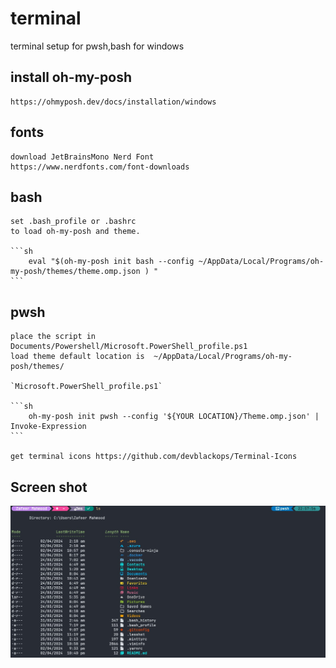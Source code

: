 # terminal

terminal setup for pwsh,bash for windows

## install oh-my-posh

    https://ohmyposh.dev/docs/installation/windows

## fonts

    download JetBrainsMono Nerd Font 
    https://www.nerdfonts.com/font-downloads

## bash

    set .bash_profile or .bashrc
    to load oh-my-posh and theme.

    ```sh
        eval "$(oh-my-posh init bash --config ~/AppData/Local/Programs/oh-my-posh/themes/theme.omp.json ) "
    ```

## pwsh

    place the script in Documents/Powershell/Microsoft.PowerShell_profile.ps1
    load theme default location is  ~/AppData/Local/Programs/oh-my-posh/themes/

    `Microsoft.PowerShell_profile.ps1`

    ```sh
        oh-my-posh init pwsh --config '${YOUR LOCATION}/Theme.omp.json' | Invoke-Expression
    ```

    get terminal icons https://github.com/devblackops/Terminal-Icons

## Screen shot

![Screenshot_1](https://raw.githubusercontent.com/ZafeerMahmood/terminal/main/ScreenShots/ss1.jpg)
